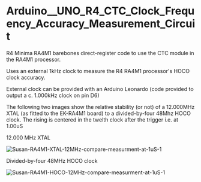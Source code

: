 # Arduino__UNO_R4_CTC_Clock_Frequency_Accuracy_Measurement_Circuit
R4 Minima RA4M1 barebones direct-register code to use the CTC module in the RA4M1 processor.

Uses an external 1kHz clock to measure the R4 RA4M1 processor's HOCO clock accuracy.

External clock can be provided with an Arduino Leonardo (code provided to output a c. 1.000kHz clock on pin D6)

The following two images show the relative stability (or not) of a 12.000MHz XTAL (as fitted to the EK-RA4M1 board) to a divided-by-four 48Mhz HOCO clock. The rising is centered in the twelth clock after the trigger i.e. at 1.00uS

12.000 MHz XTAL

![Susan-RA4M1-XTAL-12MHz-compare-measurment-at-1uS-1](https://github.com/TriodeGirl/Arduino__UNO_R4_CTC_Clock_Frequency_Accuracy_Measurement_Circuit/assets/139503623/224cd251-a109-45bb-952f-db8395704572)


Divided-by-four 48MHz HOCO clock

![Susan-RA4M1-HOCO-12MHz-compare-measurment-at-1uS-1](https://github.com/TriodeGirl/Arduino__UNO_R4_CTC_Clock_Frequency_Accuracy_Measurement_Circuit/assets/139503623/18e7bf0b-53c9-40a1-bb68-47547210e198)
